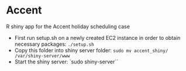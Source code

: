 Accent
======
R shiny app for the Accent holiday scheduling case

- First run setup.sh on a newly created EC2 instance in order to obtain necessary packages: `./setup.sh`
- Copy this folder into shiny server folder: `sudo mv accent_shiny/ /var/shiny-server/www`
- Start the shiny server: `sudo shiny-server``
